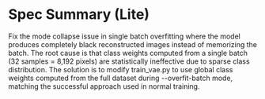# Spec Summary (Lite)

Fix the mode collapse issue in single batch overfitting where the model produces completely black reconstructed images instead of memorizing the batch. The root cause is that class weights computed from a single batch (32 samples = 8,192 pixels) are statistically ineffective due to sparse class distribution. The solution is to modify train_vae.py to use global class weights computed from the full dataset during --overfit-batch mode, matching the successful approach used in normal training.
